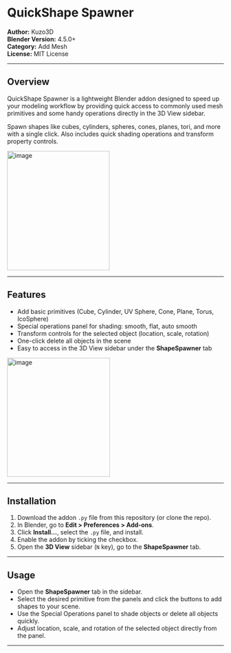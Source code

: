 # QuickShape Spawner

**Author:** Kuzo3D  
**Blender Version:** 4.5.0+  
**Category:** Add Mesh  
**License:** MIT License

---

## Overview

QuickShape Spawner is a lightweight Blender addon designed to speed up your modeling workflow by providing quick access to commonly used mesh primitives and some handy operations directly in the 3D View sidebar.  

Spawn shapes like cubes, cylinders, spheres, cones, planes, tori, and more with a single click. Also includes quick shading operations and transform property controls.

<img width="238" height="277" alt="image" src="https://github.com/user-attachments/assets/07fdd3d9-fd6d-4a0f-a428-e42fbcf74f23" />

---

## Features

- Add basic primitives (Cube, Cylinder, UV Sphere, Cone, Plane, Torus, IcoSphere)  
- Special operations panel for shading: smooth, flat, auto smooth  
- Transform controls for the selected object (location, scale, rotation)  
- One-click delete all objects in the scene  
- Easy to access in the 3D View sidebar under the **ShapeSpawner** tab  

<img width="239" height="276" alt="image" src="https://github.com/user-attachments/assets/a0ee9a0e-46ab-43e1-b988-aaabaccf883c" />

---

## Installation

1. Download the addon `.py` file from this repository (or clone the repo).  
2. In Blender, go to **Edit > Preferences > Add-ons**.  
3. Click **Install…**, select the `.py` file, and install.  
4. Enable the addon by ticking the checkbox.  
5. Open the **3D View** sidebar (`N` key), go to the **ShapeSpawner** tab.

---

## Usage

- Open the **ShapeSpawner** tab in the sidebar.  
- Select the desired primitive from the panels and click the buttons to add shapes to your scene.  
- Use the Special Operations panel to shade objects or delete all objects quickly.  
- Adjust location, scale, and rotation of the selected object directly from the panel.

---
